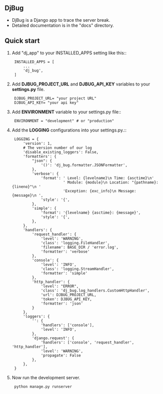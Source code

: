 ## DjBug

- DjBug is a Django app to trace the server break.
- Detailed documentation is in the "docs" directory.

## Quick start


1. Add "dj_app" to your INSTALLED_APPS setting like this::

		INSTALLED_APPS = [
		    ...
		    'dj_bug',
		]

2. Add **DJBUG_PROJECT_URL** and **DJBUG_API_KEY** variables to your **settings.py**  file.

		DJBUG_PROJECT_URL= "your project URL"
		DJBUG_API_KEY= "your api key"

3. Add **ENVIRONMENT** variable to your settings.py file::

	    ENVIRONMENT = "development" # or "production"

4. Add the **LOGGING** configurations into your settings.py.::

	    LOGGING = {
	        'version': 1,
	        # The version number of our log
	        'disable_existing_loggers': False,
	        'formatters': {
	            "json": {
	                '()': 'dj_bug.formatter.JSONFormatter',
	            },
	            'verbose': {
	                'format': ' Level: {levelname}\n Time: {asctime}\n'
	                          ' Module: {module}\n Location: "{pathname}:{lineno}"\n '
	                          'Exception: {exc_info}\n Message: {message}\n ',
	                'style': '{',
	            },
	            'simple': {
	                'format': '{levelname} {asctime}: {message}',
	                'style': '{',
	            },
	        },
	        'handlers': {
	            'request_handler': {
	                'level': 'WARNING',
	                'class': 'logging.FileHandler',
	                'filename': BASE_DIR / 'error.log',
	                'formatter': 'verbose'
	            },
	            'console': {
	                'level': 'INFO',
	                'class': 'logging.StreamHandler',
	                'formatter': 'simple'
	            },
	            'http_handler': {
	                'level': "ERROR",
	                'class': 'dj_bug.log_handlers.CustomHttpHandler',
	                'url': DJBUG_PROJECT_URL,
	                'token': DJBUG_API_KEY,
	                'formatter': 'json'
	            }
	        },
	        'loggers': {
	            '': {
	                'handlers': ['console'],
	                'level': 'INFO',
	            },
	            'django.request': {
	                'handlers': ['console', 'request_handler', 'http_handler'],
	                'level': 'WARNING',
	                'propagate': False
	            },
	        },
	    }

5. Now run the development server.

	    python manage.py runserver

